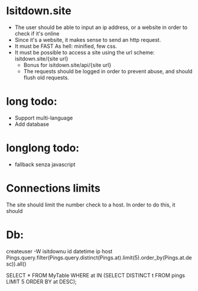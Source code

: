 # Isitdown.site
 * The user should be able to input an ip address, or a website in order to check if it's online
  * Since it's a website, it makes sense to send an http request.
 * It must be FAST As hell: minified, few css.
 * It must be possible to access a site using the url scheme: isitdown.site/{site url}
   * Bonus for isitdown.site/api/{site url}
   * The requests should be logged in order to prevent abuse, and should flush old requests.

# long todo:
 * Support multi-language
 * Add database

# longlong todo:
 * fallback senza javascript

# Connections limits
The site should limit the number check to a host. In order to do this, it should


# Db:
createuser -W isitdownu
id datetime ip host
Pings.query.filter(Pings.query.distinct(Pings.at).limit(5).order_by(Pings.at.desc)).all()

SELECT * FROM MyTable WHERE at IN (SELECT DISTINCT t FROM pings LIMIT 5 ORDER BY at DESC);
